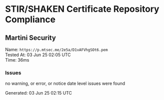 # STIR/SHAKEN Certificate Repository Compliance

## Martini Security

Name: `https://p.mtsec.me/2e5a/D1vAFVhgSOt6.pem`\
Tested At: 03 Jun 25 02:05 UTC\
Time: 36ms

### Issues

no warning, or error, or notice date level issues were found

Generated: 03 Jun 25 02:15 UTC